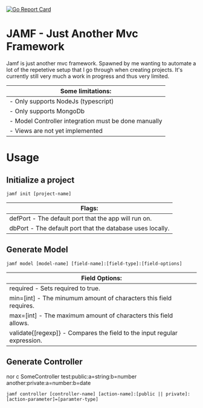 [![Go Report Card](https://goreportcard.com/badge/github.com/LucHighwalker/nor)](https://goreportcard.com/report/github.com/LucHighwalker/nor)

# JAMF - Just Another Mvc Framework

Jamf is just another mvc framework. Spawned by me wanting to automate a lot of the repetetive setup that I go through when creating projects. It's currently still very much a work in progress and thus very limited. 

| Some limitations: |
| --- |
|   - Only supports NodeJs (typescript) |
|   - Only supports MongoDb |
|   - Model Controller integration must be done manually |
|   - Views are not yet implemented |

# Usage 

## Initialize a project

```
jamf init [project-name]
```

| Flags: |
| --- |
| defPort - The default port that the app will run on. |
| dbPort - The default port that the database uses locally. |

## Generate Model

```
jamf model [model-name] [field-name]:[field-type]:[field-options]
```

| Field Options: |
| --- |
| required - Sets required to true. |
| min=[int] - The minumum amount of characters this field requires. |
| max=[int] - The maximum amount of characters this field allows. |
| validate{[regexp]} - Compares the field to the input regular expression. |

## Generate Controller
nor c SomeController test:public:a=string:b=number another:private:a=number:b=date

```
jamf controller [controller-name] [action-name]:[public || private]:[action-parameter]=[paramter-type]
```

